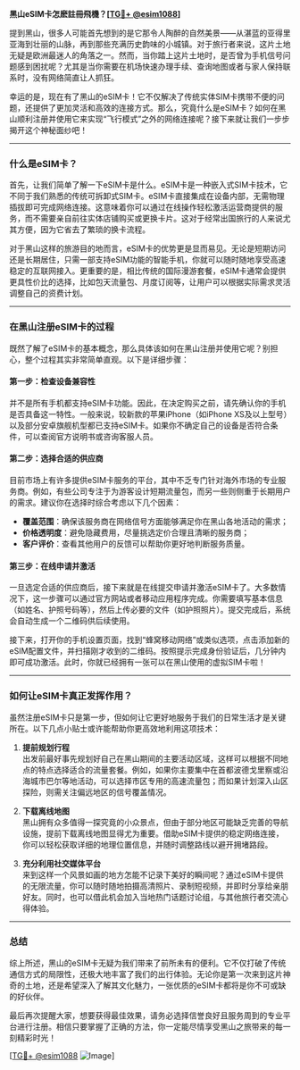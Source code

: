 **黑山eSIM卡怎麽註冊飛機？[[TG💪+ @esim1088](https://t.me/s/esim1088)]**

提到黑山，很多人可能首先想到的是它那令人陶醉的自然美景——从湛蓝的亚得里亚海到壮丽的山脉，再到那些充满历史韵味的小城镇。对于旅行者来说，这片土地无疑是欧洲最迷人的角落之一。然而，当你踏上这片土地时，是否曾为手机信号问题感到困扰呢？尤其是当你需要在机场快速办理手续、查询地图或者与家人保持联系时，没有网络简直让人抓狂。

幸运的是，现在有了黑山的eSIM卡！它不仅解决了传统实体SIM卡携带不便的问题，还提供了更加灵活和高效的连接方式。那么，究竟什么是eSIM卡？如何在黑山顺利注册并使用它来实现“飞行模式”之外的网络连接呢？接下来就让我们一步步揭开这个神秘面纱吧！

---

### 什么是eSIM卡？

首先，让我们简单了解一下eSIM卡是什么。eSIM卡是一种嵌入式SIM卡技术，它不同于我们熟悉的传统可拆卸式SIM卡。eSIM卡直接集成在设备内部，无需物理插拔即可完成网络连接。这意味着你可以通过在线操作轻松激活运营商提供的服务，而不需要亲自前往实体店铺购买或更换卡片。这对于经常出国旅行的人来说尤其方便，因为它省去了繁琐的换卡流程。

对于黑山这样的旅游目的地而言，eSIM卡的优势更是显而易见。无论是短期访问还是长期居住，只需一部支持eSIM功能的智能手机，你就可以随时随地享受高速稳定的互联网接入。更重要的是，相比传统的国际漫游套餐，eSIM卡通常会提供更具性价比的选择，比如包天流量包、月度订阅等，让用户可以根据实际需求灵活调整自己的资费计划。

---

### 在黑山注册eSIM卡的过程

既然了解了eSIM卡的基本概念，那么具体该如何在黑山注册并使用它呢？别担心，整个过程其实非常简单直观。以下是详细步骤：

#### 第一步：检查设备兼容性
并不是所有手机都支持eSIM卡功能。因此，在决定购买之前，请先确认你的手机是否具备这一特性。一般来说，较新款的苹果iPhone（如iPhone XS及以上型号）以及部分安卓旗舰机型都已支持eSIM卡。如果你不确定自己的设备是否符合条件，可以查阅官方说明书或咨询客服人员。

#### 第二步：选择合适的供应商
目前市场上有许多提供eSIM卡服务的平台，其中不乏专门针对海外市场的专业服务商。例如，有些公司专注于为游客设计短期流量包，而另一些则侧重于长期用户的需求。建议你在选择时综合考虑以下几个因素：
- **覆盖范围**：确保该服务商在网络信号方面能够满足你在黑山各地活动的需求；
- **价格透明度**：避免隐藏费用，尽量挑选定价合理且清晰的服务商；
- **客户评价**：查看其他用户的反馈可以帮助你更好地判断服务质量。

#### 第三步：在线申请并激活
一旦选定合适的供应商后，接下来就是在线提交申请并激活eSIM卡了。大多数情况下，这一步骤可以通过官方网站或者移动应用程序完成。你需要填写基本信息（如姓名、护照号码等），然后上传必要的文件（如护照照片）。提交完成后，系统会自动生成一个二维码供后续使用。

接下来，打开你的手机设置页面，找到“蜂窝移动网络”或类似选项，点击添加新的eSIM配置文件，并扫描刚才收到的二维码。按照提示完成身份验证后，几分钟内即可成功激活。此时，你就已经拥有一张可以在黑山使用的虚拟SIM卡啦！

---

### 如何让eSIM卡真正发挥作用？

虽然注册eSIM卡只是第一步，但如何让它更好地服务于我们的日常生活才是关键所在。以下几点小贴士或许能帮助你更高效地利用这项技术：

1. **提前规划行程**  
   出发前最好事先规划好自己在黑山期间的主要活动区域，这样可以根据不同地点的特点选择适合的流量套餐。例如，如果你主要集中在首都波德戈里察或沿海城市巴尔等地活动，可以选择市区专用的高速流量包；而如果计划深入山区探险，则需关注偏远地区的信号覆盖情况。

2. **下载离线地图**  
   黑山拥有众多值得一探究竟的小众景点，但由于部分地区可能缺乏完善的导航设施，提前下载离线地图显得尤为重要。借助eSIM卡提供的稳定网络连接，你可以轻松获取详细的地理位置信息，并随时调整路线以避开拥堵路段。

3. **充分利用社交媒体平台**  
   来到这样一个风景如画的地方怎能不记录下美好的瞬间呢？通过eSIM卡提供的无限流量，你可以随时随地拍摄高清照片、录制短视频，并即时分享给亲朋好友。同时，也可以借此机会加入当地热门话题讨论组，与其他旅行者交流心得体验。

---

### 总结

综上所述，黑山的eSIM卡无疑为我们带来了前所未有的便利。它不仅打破了传统通信方式的局限性，还极大地丰富了我们的出行体验。无论你是第一次来到这片神奇的土地，还是希望深入了解其文化魅力，一张优质的eSIM卡都将是你不可或缺的好伙伴。

最后再次提醒大家，想要获得最佳效果，请务必选择信誉良好且服务周到的专业平台进行注册。相信只要掌握了正确的方法，你一定能尽情享受黑山之旅带来的每一刻精彩时光！

[[TG💪+ @esim1088](https://t.me/s/esim1088) ![Image](https://i.postimg.cc/4NQfJmqS/Snipaste-2025-05-13-00-14-12.png)]